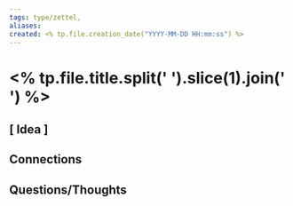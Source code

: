 ```yaml
---
tags: type/zettel, 
aliases: 
created: <% tp.file.creation_date("YYYY-MM-DD HH:mm:ss") %>
---
```

# <% tp.file.title.split(' ').slice(1).join(' ') %>

## [ Idea ]


## Connections


## Questions/Thoughts